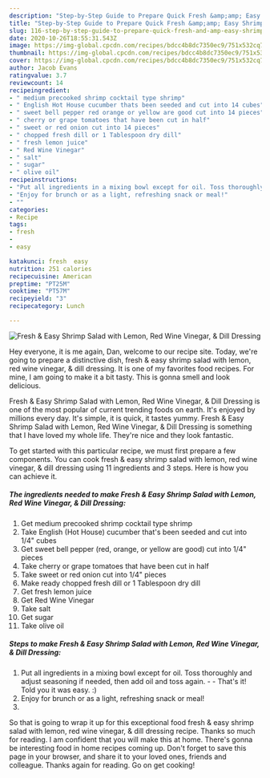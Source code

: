```yaml
---
description: "Step-by-Step Guide to Prepare Quick Fresh &amp;amp; Easy Shrimp Salad with Lemon, Red Wine Vinegar, &amp;amp; Dill Dressing"
title: "Step-by-Step Guide to Prepare Quick Fresh &amp;amp; Easy Shrimp Salad with Lemon, Red Wine Vinegar, &amp;amp; Dill Dressing"
slug: 116-step-by-step-guide-to-prepare-quick-fresh-and-amp-easy-shrimp-salad-with-lemon-red-wine-vinegar-and-amp-dill-dressing
date: 2020-10-26T18:55:31.543Z
image: https://img-global.cpcdn.com/recipes/bdcc4b8dc7350ec9/751x532cq70/fresh-easy-shrimp-salad-with-lemon-red-wine-vinegar-dill-dressing-recipe-main-photo.jpg
thumbnail: https://img-global.cpcdn.com/recipes/bdcc4b8dc7350ec9/751x532cq70/fresh-easy-shrimp-salad-with-lemon-red-wine-vinegar-dill-dressing-recipe-main-photo.jpg
cover: https://img-global.cpcdn.com/recipes/bdcc4b8dc7350ec9/751x532cq70/fresh-easy-shrimp-salad-with-lemon-red-wine-vinegar-dill-dressing-recipe-main-photo.jpg
author: Jacob Evans
ratingvalue: 3.7
reviewcount: 14
recipeingredient:
- " medium precooked shrimp cocktail type shrimp"
- " English Hot House cucumber thats been seeded and cut into 14 cubes"
- " sweet bell pepper red orange or yellow are good cut into 14 pieces"
- " cherry or grape tomatoes that have been cut in half"
- " sweet or red onion cut into 14 pieces"
- " chopped fresh dill or 1 Tablespoon dry dill"
- " fresh lemon juice"
- " Red Wine Vinegar"
- " salt"
- " sugar"
- " olive oil"
recipeinstructions:
- "Put all ingredients in a mixing bowl except for oil. Toss thoroughly and adjust seasoning if needed, then add oil and toss again.  That&#39;s it! Told you it was easy. :)"
- "Enjoy for brunch or as a light, refreshing snack or meal!"
- ""
categories:
- Recipe
tags:
- fresh
- 
- easy

katakunci: fresh  easy 
nutrition: 251 calories
recipecuisine: American
preptime: "PT25M"
cooktime: "PT57M"
recipeyield: "3"
recipecategory: Lunch

---
```



![Fresh &amp; Easy Shrimp Salad with Lemon, Red Wine Vinegar, &amp; Dill Dressing](https://img-global.cpcdn.com/recipes/bdcc4b8dc7350ec9/751x532cq70/fresh-easy-shrimp-salad-with-lemon-red-wine-vinegar-dill-dressing-recipe-main-photo.jpg)

Hey everyone, it is me again, Dan, welcome to our recipe site. Today, we're going to prepare a distinctive dish, fresh &amp; easy shrimp salad with lemon, red wine vinegar, &amp; dill dressing. It is one of my favorites food recipes. For mine, I am going to make it a bit tasty. This is gonna smell and look delicious.



Fresh &amp; Easy Shrimp Salad with Lemon, Red Wine Vinegar, &amp; Dill Dressing is one of the most popular of current trending foods on earth. It's enjoyed by millions every day. It's simple, it is quick, it tastes yummy. Fresh &amp; Easy Shrimp Salad with Lemon, Red Wine Vinegar, &amp; Dill Dressing is something that I have loved my whole life. They're nice and they look fantastic.


To get started with this particular recipe, we must first prepare a few components. You can cook fresh &amp; easy shrimp salad with lemon, red wine vinegar, &amp; dill dressing using 11 ingredients and 3 steps. Here is how you can achieve it.

<!--inarticleads1-->

##### The ingredients needed to make Fresh &amp; Easy Shrimp Salad with Lemon, Red Wine Vinegar, &amp; Dill Dressing:

1. Get  medium precooked shrimp cocktail type shrimp
1. Take  English (Hot House) cucumber that&#39;s been seeded and cut into 1/4&#34; cubes
1. Get  sweet bell pepper (red, orange, or yellow are good) cut into 1/4&#34; pieces
1. Take  cherry or grape tomatoes that have been cut in half
1. Take  sweet or red onion cut into 1/4&#34; pieces
1. Make ready  chopped fresh dill or 1 Tablespoon dry dill
1. Get  fresh lemon juice
1. Get  Red Wine Vinegar
1. Take  salt
1. Get  sugar
1. Take  olive oil




<!--inarticleads2-->

##### Steps to make Fresh &amp; Easy Shrimp Salad with Lemon, Red Wine Vinegar, &amp; Dill Dressing:

1. Put all ingredients in a mixing bowl except for oil. Toss thoroughly and adjust seasoning if needed, then add oil and toss again. -  - That&#39;s it! Told you it was easy. :)
1. Enjoy for brunch or as a light, refreshing snack or meal!
1. 




So that is going to wrap it up for this exceptional food fresh &amp; easy shrimp salad with lemon, red wine vinegar, &amp; dill dressing recipe. Thanks so much for reading. I am confident that you will make this at home. There's gonna be interesting food in home recipes coming up. Don't forget to save this page in your browser, and share it to your loved ones, friends and colleague. Thanks again for reading. Go on get cooking!
